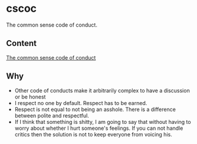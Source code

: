# cscoc
The common sense code of conduct.

## Content

[The common sense code of conduct](https://github.com/replicadse/cscoc/edit/master/CODE_OF_CONDUCT.md)

## Why

- Other code of conducts make it arbitrarily complex to have a discussion or be honest
- I respect no one by default. Respect has to be earned.
- Respect is not equal to not being an asshole. There is a difference between polite and respectful.
- If I think that something is shitty, I am going to say that without having to worry about whether I hurt someone's feelings. If you can not handle critics then the solution is not to keep everyone from voicing his.
